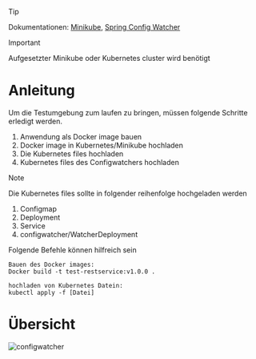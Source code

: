 > [!TIP]
> Dokumentationen: [Minikube](https://minikube.sigs.k8s.io/docs/), [Spring Config Watcher](https://docs.spring.io/spring-cloud-kubernetes/reference/spring-cloud-kubernetes-configuration-watcher.html)

> [!IMPORTANT]
> Aufgesetzter Minikube oder Kubernetes cluster wird benötigt

# Anleitung
Um die Testumgebung zum laufen zu bringen, müssen folgende Schritte erledigt werden.
1. Anwendung als Docker image bauen
2. Docker image in Kubernetes/Minikube hochladen
3. Die Kubernetes files hochladen 
4. Kubernetes files des Configwatchers hochladen

> [!NOTE]
> Die Kubernetes files sollte in folgender reihenfolge hochgeladen werden 
> 1. Configmap
> 2. Deployment
> 3. Service
> 4. configwatcher/WatcherDeployment

Folgende Befehle können hilfreich sein
```
Bauen des Docker images:
Docker build -t test-restservice:v1.0.0 .

hochladen von Kubernetes Datein:
kubectl apply -f [Datei]
```

# Übersicht
![configwatcher](/resources/Diagram_Configwatcher.png)
